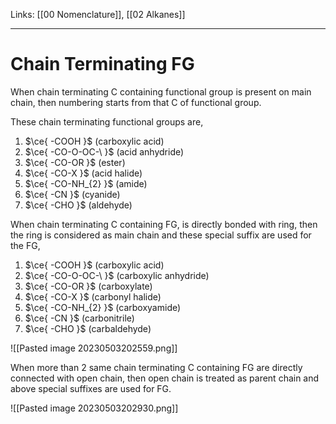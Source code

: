 Links: [[00 Nomenclature]], [[02 Alkanes]]
___
# Chain Terminating FG
When chain terminating C containing functional group is present on main chain, then numbering starts from that C of functional group. 

These chain terminating functional groups are,
1. $\ce{ -COOH }$ (carboxylic acid)
2. $\ce{ -CO-O-OC-\ }$ (acid anhydride)
3. $\ce{ -CO-OR }$ (ester) 
4. $\ce{ -CO-X }$ (acid halide) 
5. $\ce{ -CO-NH_{2} }$ (amide) 
7. $\ce{ -CN }$ (cyanide)
6. $\ce{ -CHO }$ (aldehyde)

When chain terminating C containing FG, is directly bonded with ring, then the ring is considered as main chain and these special suffix are used for the FG,
1. $\ce{ -COOH }$ (carboxylic acid)
2. $\ce{ -CO-O-OC-\ }$ (carboxylic anhydride)
3. $\ce{ -CO-OR }$ (carboxylate) 
4. $\ce{ -CO-X }$ (carbonyl halide) 
5. $\ce{ -CO-NH_{2} }$ (carboxyamide) 
7. $\ce{ -CN }$ (carbonitrile)
6. $\ce{ -CHO }$ (carbaldehyde)

![[Pasted image 20230503202559.png]]


When more than 2 same chain terminating C containing FG are directly connected with open chain, then open chain is treated as parent chain and above special suffixes are used for FG.

![[Pasted image 20230503202930.png]]